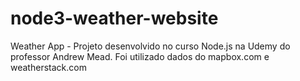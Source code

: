 # node3-weather-website
Weather App - Projeto desenvolvido no curso Node.js na Udemy do professor Andrew Mead. Foi utilizado dados do mapbox.com e weatherstack.com
